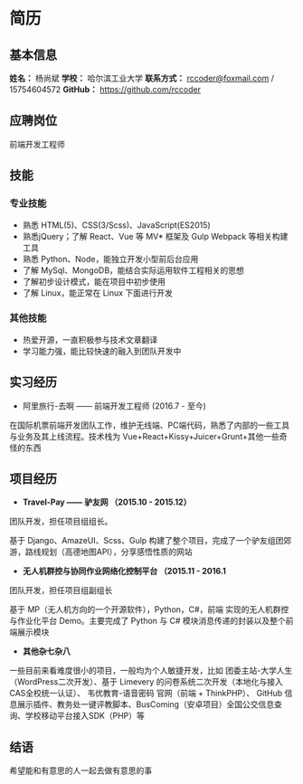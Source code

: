 # 简历

## 基本信息

**姓名：**  杨尚斌
**学校：** 哈尔滨工业大学
**联系方式：** rccoder@foxmail.com / 15754604572
**GitHub：** https://github.com/rccoder

## 应聘岗位

前端开发工程师

## 技能

### 专业技能

 * 熟悉 HTML(5)、CSS(3/Scss)、JavaScript(ES2015)
 * 熟悉jQuery；了解 React、Vue 等 MV* 框架及 Gulp Webpack 等相关构建工具
 * 熟悉 Python、Node，能独立开发小型前后台应用
 * 了解 MySql、MongoDB，能结合实际运用软件工程相关的思想
 * 了解初步设计模式，能在项目中初步使用
 * 了解 Linux，能正常在 Linux 下面进行开发

### 其他技能

 * 热爱开源，一直积极参与技术文章翻译
 * 学习能力强，能比较快速的融入到团队开发中

## 实习经历

* 阿里旅行-去啊 —— 前端开发工程师 (2016.7 - 至今) 

在国际机票前端开发团队工作，维护无线端、PC端代码，熟悉了内部的一些工具与业务及其上线流程。技术栈为 Vue+React+Kissy+Juicer+Grunt+其他一些奇怪的东西

## 项目经历

* **Travel-Pay —— 驴友网 （2015.10 - 2015.12）**

团队开发，担任项目组组长。 

基于 Django、AmazeUI、Scss、Gulp 构建了整个项目，完成了一个驴友组团郊游，路线规划（高德地图API），分享感悟性质的网站

* **无人机群控与协同作业网络化控制平台  （2015.11 - 2016.1**

团队开发，担任项目组副组长

基于 MP（无人机方向的一个开源软件），Python，C#，前端 实现的无人机群控与作业化平台 Demo。主要完成了 Python 与 C# 模块消息传递的封装以及整个前端展示模块

* **其他杂七杂八**

一些目前来看难度很小的项目，一般均为个人敏捷开发，比如 团委主站-大学人生（WordPress二次开发）、基于 Limevery 的问卷系统二次开发（本地化与接入CAS全校统一认证）、 韦优教育-语音密码 官网（前端 + ThinkPHP）、 GitHub 信息展示插件、教务处一键评教脚本、BusComing（安卓项目）全国公交信息查询、学校移动平台接入SDK（PHP）等 

## 结语

希望能和有意思的人一起去做有意思的事
